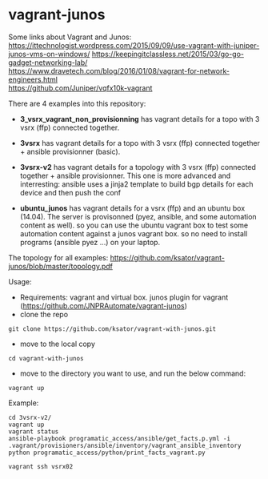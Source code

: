 # vagrant-junos

Some links about Vagrant and Junos:  
https://ittechnologist.wordpress.com/2015/09/09/use-vagrant-with-juniper-junos-vms-on-windows/
https://keepingitclassless.net/2015/03/go-go-gadget-networking-lab/  
https://www.dravetech.com/blog/2016/01/08/vagrant-for-network-engineers.html  
https://github.com/Juniper/vqfx10k-vagrant  

There are 4 examples into this repository: 

- **3_vsrx_vagrant_non_provisionning** has vagrant details for a topo with 3 vsrx (ffp) connected together. 

- **3vsrx** has vagrant details for a topo with 3 vsrx (ffp) connected together + ansible provisionner (basic).

- **3vsrx-v2** has vagrant details for a topology with 3 vsrx (ffp) connected together + ansible provisionner. This one is more advanced and interresting: ansible uses a jinja2 template to build bgp details for each device and then push the conf

- **ubuntu_junos** has vagrant details for a vsrx (ffp) and an ubuntu box (14.04). The server is provisonned (pyez, ansible, and some automation content as well). so you can use the ubuntu vagrant box to test some automation content against a junos vagrant box.  so no need to install programs (ansible pyez ...) on your laptop.  

The topology for all examples: https://github.com/ksator/vagrant-junos/blob/master/topology.pdf

Usage:
- Requirements: vagrant and virtual box. junos plugin for vagrant (https://github.com/JNPRAutomate/vagrant-junos)
- clone the repo
```
git clone https://github.com/ksator/vagrant-with-junos.git
```
- move to the local copy
```
cd vagrant-with-junos
```
- move to the directory you want to use, and run the below command:
```
vagrant up
```

Example: 
```
cd 3vsrx-v2/
vagrant up
vagrant status
ansible-playbook programatic_access/ansible/get_facts.p.yml -i .vagrant/provisioners/ansible/inventory/vagrant_ansible_inventory 
python programatic_access/python/print_facts_vagrant.py
```
```
vagrant ssh vsrx02
```


